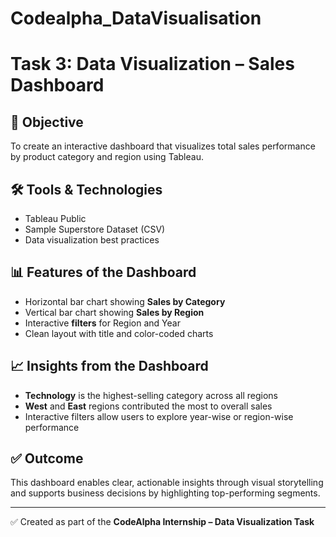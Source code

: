 # Codealpha_DataVisualisation
# Task 3: Data Visualization – Sales Dashboard

## 📌 Objective
To create an interactive dashboard that visualizes total sales performance by product category and region using Tableau.

## 🛠️ Tools & Technologies
- Tableau Public
- Sample Superstore Dataset (CSV)
- Data visualization best practices

## 📊 Features of the Dashboard
- Horizontal bar chart showing **Sales by Category**
- Vertical bar chart showing **Sales by Region**
- Interactive **filters** for Region and Year
- Clean layout with title and color-coded charts

## 📈 Insights from the Dashboard
- **Technology** is the highest-selling category across all regions
- **West** and **East** regions contributed the most to overall sales
- Interactive filters allow users to explore year-wise or region-wise performance


## ✅ Outcome
This dashboard enables clear, actionable insights through visual storytelling and supports business decisions by highlighting top-performing segments.

---

✅ Created as part of the **CodeAlpha Internship – Data Visualization Task**
